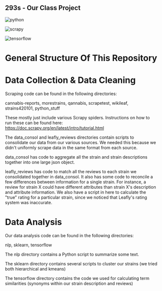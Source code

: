 ## 293s - Our Class Project



![python](https://img.shields.io/badge/Python-2.7.13%2B-437ebf.svg?colorA=96b2b4&style=flat-square)

![scrapy](https://img.shields.io/badge/Scrapy-1.3.2-437ebf.svg?colorA=96b2b4&style=flat-square)

![tensorflow](https://img.shields.io/badge/TensorFlow-1.0.0-437ebf.svg?colorA=96b2b4&style=flat-square)


# General Structure Of This Repository

# Data Collection & Data Cleaning
Scraping code can be found in the following directories:

cannabis-reports, morestrains, qannabis, scrapetest, wikileaf, strains420101, python_stuff

These mostly just include various Scrapy spiders. Instructions on how to run these can be found here: https://doc.scrapy.org/en/latest/intro/tutorial.html


The data_consol and leafly_reviews directories contain scripts to consolidate our data from our various sources.
We needed this because we didn't uniformly scrape data in the same format from each source.

data_consol has code to aggregate all the strain and strain descriptions together into one large json object.

leafly_reviews has code to match all the reviews to each strain we consolidated together in data_consol.
It also has some code to reconcile a few differences between information for a single strain. For instance, a review for strain X could have different attributes than strain X's description and attribute information.
We also have a script in here to calculate the "true" rating for a particular strain, since we noticed that Leafly's rating system was inaccurate.

# Data Analysis

Our data analysis code can be found in the following directories:

nlp, sklearn, tensorflow

The nlp directory contains a Python script to summarize some text.

The sklearn directory contains several scripts to cluster our strains (we tried both hierarchical and kmeans)

The tensorflow directory contains the code we used for calculating term similarities (synonyms within our strain description and reviews)
